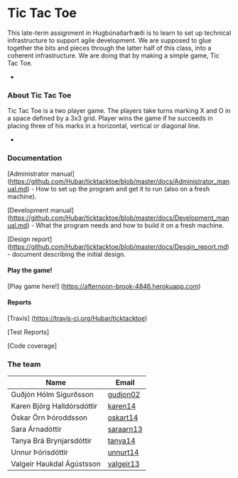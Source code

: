 # Tic Tac Toe

This late-term assignment in Hugbúnaðarfræði is to learn to set up technical infrastructure to support agile development. We are supposed to glue together the bits and pieces through the latter half of this class, into a coherent infrastructure. We are doing that by making a simple game, Tic Tac Toe. 

-
### About Tic Tac Toe

Tic Tac Toe is a two player game. The players take turns marking X and O in a space defined by a 3x3 grid. Player wins the game if he succeeds in placing three of his marks in a horizontal, vertical or diagonal line. 

-
### Documentation
[Administrator manual] (https://github.com/Hubar/ticktacktoe/blob/master/docs/Administrator_manual.md) - How to set up the program and get it to run (also on a fresh machine).

[Development manual] (https://github.com/Hubar/ticktacktoe/blob/master/docs/Development_manual.md) - What the program needs and how to build it on a fresh machine. 

[Design report] (https://github.com/Hubar/ticktacktoe/blob/master/docs/Desgin_report.md) - document describing the initial design. 

#### Play the game!

[Play game here!] (https://afternoon-brook-4846.herokuapp.com)

#### Reports

[Travis] (https://travis-ci.org/Hubar/ticktacktoe)

[Test Reports] 

[Code coverage]

### The team

| Name               | Email                         |
|------------------------|-----------------------------------|
|Guðjón Hólm Sigurðsson |[gudjon02](mailto:gudjon02@ru.is "Send Gudjon a email") |
|Karen Björg Halldórsdóttir| [karen14](mailto:karen14@ru.is "Send a email")   ||
|Óskar Örn Þóroddsson| [oskart14](mailto:oskart14@ru.is "Send a email")   ||
|Sara Árnadóttir| [saraarn13](mailto:saraarn13@ru.is "Send a email")   ||
|Tanya Brá Brynjarsdóttir| [tanya14](mailto:tanya14@ru.is "Send a email")   ||
|Unnur Þórisdóttir| [unnurt14](mailto:unnurt14@ru.is "Send a email")   ||
|Valgeir Haukdal Ágústsson| [valgeir13](mailto:valgeir13@ru.is "Send a email")   ||
